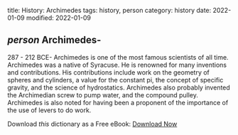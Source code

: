 title: History: Archimedes
tags: history, person
category: history
date: 2022-01-09
modified: 2022-01-09

## _person_  Archimedes-
287 - 212 BCE-
Archimedes is one of the most
famous scientists of all time.  Archimedes was a native of Syracuse.
He is renowned for many inventions and contributions.  His
contributions include work on the geometry of spheres and cylinders,
a value for the constant pi, the concept of specific gravity, and the
science of hydrostatics.  Archimedes also probably invented the
Archimedian screw to pump water, and the compound pulley.   Archimedes is
also noted for having been a proponent of the importance of the use of
levers to do work.


Download *this* dictionary as a Free eBook: [Download Now]({static}static/CairnsHistoryDictionary.pdf)

